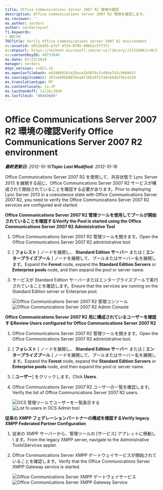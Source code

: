 ```yaml
---
title: Office Communications Server 2007 R2 環境の確認
description: Office Communications Server 2007 R2 環境を確認します。
ms.reviewer: ''
ms.author: serdars
author: serdarsoysal
f1.keywords:
- NOCSH
TOCTitle: Verify Office Communications Server 2007 R2 environment
ms:assetid: e051bdd5-e7ef-4754-8705-900b2c57f37c
ms:mtpsurl: https://technet.microsoft.com/en-us/library/JJ721906(v=OCS.15)
ms:contentKeyID: 49733840
ms.date: 07/23/2014
manager: serdars
mtps_version: v=OCS.15
ms.openlocfilehash: eb200941b3a35ece2b587bcfc89be743c9960d1f
ms.sourcegitcommit: 36fee89bb887bea4f18b19f17a8c69daf5bc423d
ms.translationtype: MT
ms.contentlocale: ja-JP
ms.lasthandoff: 11/26/2020
ms.locfileid: "49443646"
---
```

# <a name="verify-office-communications-server-2007-r2-environment"></a><span data-ttu-id="6699d-103">Office Communications Server 2007 R2 環境の確認</span><span class="sxs-lookup"><span data-stu-id="6699d-103">Verify Office Communications Server 2007 R2 environment</span></span>

<div data-xmlns="http://www.w3.org/1999/xhtml">

<div class="topic" data-xmlns="http://www.w3.org/1999/xhtml" data-msxsl="urn:schemas-microsoft-com:xslt" data-cs="https://msdn.microsoft.com/">

<div data-asp="https://msdn2.microsoft.com/asp">



</div>

<div id="mainSection">

<div id="mainBody"><span data-ttu-id="6699d-104">

<span> </span></span><span class="sxs-lookup"><span data-stu-id="6699d-104">

<span> </span></span></span>

<span data-ttu-id="6699d-105">_**最終更新日:** 2012-10-16_</span><span class="sxs-lookup"><span data-stu-id="6699d-105">_**Topic Last Modified:** 2012-10-16_</span></span>

<span data-ttu-id="6699d-106">Office Communications Server 2007 R2 を使用して、共存状態で Lync Server 2013 を展開する前に、Office Communications Server 2007 R2 サービスが構成されて開始されていることを確認する必要があります。</span><span class="sxs-lookup"><span data-stu-id="6699d-106">Prior to deploying Lync Server 2013 in a coexistence state with Office Communications Server 2007 R2, you need to verify the Office Communications Server 2007 R2 services are configured and started.</span></span>

<span data-ttu-id="6699d-107">**Office Communications Server 2007 R2 管理ツールを使用してプールが開始されていることを確認する**</span><span class="sxs-lookup"><span data-stu-id="6699d-107">**Verify the Pool is started using the Office Communications Server 2007 R2 Administrative Tool**</span></span>

1.  <span data-ttu-id="6699d-108">Office Communications Server 2007 R2 管理ツールを開きます。</span><span class="sxs-lookup"><span data-stu-id="6699d-108">Open the Office Communications Server 2007 R2 administrative tool.</span></span>

2.  <span data-ttu-id="6699d-109">[ **フォレスト** ] ノードを展開し、 **Standard Edition サーバー** または [ **エンタープライズプール** ] ノードを展開して、プールまたはサーバー名を展開します。</span><span class="sxs-lookup"><span data-stu-id="6699d-109">Expand the **Forest** node, expand the **Standard Edition Servers** or **Enterprise pools** node, and then expand the pool or server name.</span></span>

3.  <span data-ttu-id="6699d-110">サービスが Standard Edition サーバーまたはエンタープライズプールで実行されていることを確認します。</span><span class="sxs-lookup"><span data-stu-id="6699d-110">Ensure that the services are running on the Standard Edition server or Enterprise pool.</span></span>
    
    <span data-ttu-id="6699d-111">![Office Communications Server 2007 R2 管理コンソール](images/JJ721906.76897b6d-f433-47d2-930d-0816fc30a3c2(OCS.15).jpg "Office Communications Server 2007 R2 管理コンソール")</span><span class="sxs-lookup"><span data-stu-id="6699d-111">![Office Communications Server 2007 R2 Admin Console](images/JJ721906.76897b6d-f433-47d2-930d-0816fc30a3c2(OCS.15).jpg "Office Communications Server 2007 R2 Admin Console")</span></span>

<span data-ttu-id="6699d-112">**Office Communications Server 2007 R2 用に構成されているユーザーを確認する**</span><span class="sxs-lookup"><span data-stu-id="6699d-112">**Review Users configured for Office Communications Server 2007 R2**</span></span>

1.  <span data-ttu-id="6699d-113">Office Communications Server 2007 R2 管理ツールを開きます。</span><span class="sxs-lookup"><span data-stu-id="6699d-113">Open the Office Communications Server 2007 R2 administrative tool.</span></span>

2.  <span data-ttu-id="6699d-114">[ **フォレスト** ] ノードを展開し、 **Standard Edition サーバー** または [ **エンタープライズプール** ] ノードを展開して、プールまたはサーバー名を展開します。</span><span class="sxs-lookup"><span data-stu-id="6699d-114">Expand the **Forest** node, expand the **Standard Edition Servers** or **Enterprise pools** node, and then expand the pool or server name.</span></span>

3.  <span data-ttu-id="6699d-115">[ **ユーザー**] をクリックします。</span><span class="sxs-lookup"><span data-stu-id="6699d-115">Click **Users**.</span></span>

4.  <span data-ttu-id="6699d-116">Office Communications Server 2007 R2 ユーザーの一覧を確認します。</span><span class="sxs-lookup"><span data-stu-id="6699d-116">Verify the list of Office Communications Server 2007 R2 users.</span></span>
    
    <span data-ttu-id="6699d-117">![OCS 管理ツールでユーザーを一覧表示する](images/JJ721906.f6bb7c4f-cbed-4389-8d0a-69a28577f17a(OCS.15).jpg "OCS 管理ツールでユーザーを一覧表示する")</span><span class="sxs-lookup"><span data-stu-id="6699d-117">![List fo users in OCS Admin tool](images/JJ721906.f6bb7c4f-cbed-4389-8d0a-69a28577f17a(OCS.15).jpg "List fo users in OCS Admin tool")</span></span>

<span data-ttu-id="6699d-118">**従来の XMPP フェデレーションパートナーの構成を確認する**</span><span class="sxs-lookup"><span data-stu-id="6699d-118">**Verify legacy XMPP Federated Partner Configuration**</span></span>

1.  <span data-ttu-id="6699d-119">従来の XMPP サーバーから、管理ツールの [サービス] アプレットに移動し \\ ます。</span><span class="sxs-lookup"><span data-stu-id="6699d-119">From the legacy XMPP server, navigate to the Administrative Tools\\Services applet.</span></span>

2.  <span data-ttu-id="6699d-120">Office Communications Server XMPP ゲートウェイサービスが開始されていることを確認します。</span><span class="sxs-lookup"><span data-stu-id="6699d-120">Verify that the Office Communications Server XMPP Gateway service is started.</span></span>
    
    <span data-ttu-id="6699d-121">![Office Communications Server XMPP ゲートウェイサービス](images/JJ721906.23223724-3c4b-4cb9-ace2-1cab2c3c91c3(OCS.15).jpg "Office Communications Server XMPP ゲートウェイサービス")</span><span class="sxs-lookup"><span data-stu-id="6699d-121">![Office Communications Server XMPP Gateway Service](images/JJ721906.23223724-3c4b-4cb9-ace2-1cab2c3c91c3(OCS.15).jpg "Office Communications Server XMPP Gateway Service")</span></span>

<span data-ttu-id="6699d-122"></div>

<span> </span>

</div>

</div>

</span><span class="sxs-lookup"><span data-stu-id="6699d-122"></div>

<span> </span>

</div>

</div>

</span></span></div>

